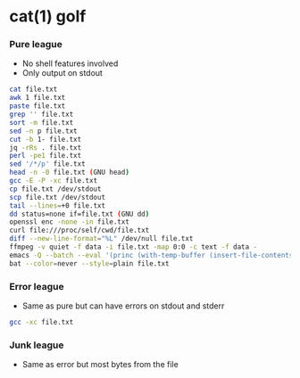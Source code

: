 # cat(1) golf

### Pure league

- No shell features involved
- Only output on stdout

```sh
cat file.txt
awk 1 file.txt
paste file.txt
grep '' file.txt
sort -m file.txt
sed -n p file.txt
cut -b 1- file.txt
jq -rRs . file.txt
perl -pe1 file.txt
sed '/*/p' file.txt
head -n -0 file.txt (GNU head)
gcc -E -P -xc file.txt
cp file.txt /dev/stdout
scp file.txt /dev/stdout
tail --lines=+0 file.txt
dd status=none if=file.txt (GNU dd)
openssl enc -none -in file.txt
curl file:///proc/self/cwd/file.txt
diff --new-line-format="%L" /dev/null file.txt
ffmpeg -v quiet -f data -i file.txt -map 0:0 -c text -f data -
emacs -Q --batch --eval '(princ (with-temp-buffer (insert-file-contents "file.txt") (buffer-string)))'
bat --color=never --style=plain file.txt
```

### Error league

- Same as pure but can have errors on stdout and stderr

```sh
gcc -xc file.txt
```

### Junk league

- Same as error but most bytes from the file

